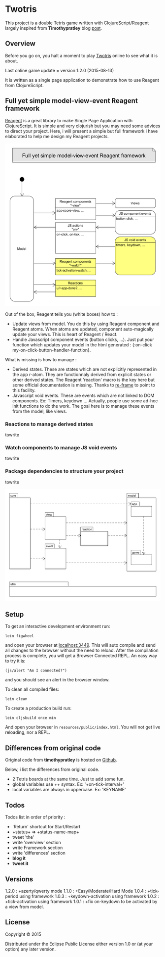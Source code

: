 # Twotris

This project is a double Tetris game written with ClojureScript/Reagent largely inspired from **Timothypratley** blog [post](http://timothypratley.blogspot.fr).

## Overview

Before you go on, you halt a moment to play [Twotris](http://cturle.github.io/twotris.html) online to see what it is about.

Last online game update = version 1.2.0 (2015-08-13)

It is written as a single page application to demonstrate how to use Reagent from ClojureScript.

## Full yet simple model-view-event Reagent framework

[Reagent](https://github.com/reagent-project/reagent) is a great library to make Single Page Application with ClojureScript. It is simple and very clojurish but you may need some advices to direct your project. Here, i will present a simple but full framework i have elaborated to help me design my Reagent projects.

![full yet simple model-view-event Reagent framework](doc/framework/framework.png)

Out of the box, Reagent tells you (white boxes) how to :
- Update views from model. You do this by using Reagent component and Reagent atoms. When atoms are updated, component auto-magically update your views. This is heart of Reagent / React.
- Handle Javascript component events (button clicks, ...). Just put your function which updates your model in the html generated : {:on-click my-on-click-button-handler-function}.

What is missing is how to manage :
- Derived states. These are states which are not explicitly represented in the app r-atom. They are functionnaly derived from explicit states or other derived states. The Reagent 'reaction' macro is the key here but some official documentation is missing. Thanks to [re-frame](https://github.com/Day8/re-frame) to point to this facility.
- Javascript void events. These are events which are not linked to DOM components. Ex: Timers, keydown ... Actually, people use some ad-hoc init functions to do the work. The goal here is to manage these events from the model, like views.

### Reactions to manage derived states

towrite

### Watch components to manage JS void events

towrite

### Package dependencies to structure your project

towrite

![packages dependencies](doc/framework/packages.png)

## Setup

To get an interactive development environment run:

    lein figwheel

and open your browser at [localhost:3449](http://localhost:3449/).
This will auto compile and send all changes to the browser without the
need to reload. After the compilation process is complete, you will
get a Browser Connected REPL. An easy way to try it is:

    (js/alert "Am I connected?")

and you should see an alert in the browser window.

To clean all compiled files:

    lein clean

To create a production build run:

    lein cljsbuild once min

And open your browser in `resources/public/index.html`. You will not
get live reloading, nor a REPL.

## Differences from original code

Original code from **timothypratley** is hosted on [Github](https://github.com/timothypratley/tetris).

Below, i list the differences from original code.

- 2 Tetris boards at the same time. Just to add some fun.
- global variables use ++ syntax. Ex: '+on-tick-interval+'
- local variables are always in uppercase. Ex: 'KEYNAME'


## Todos

Todos list in order of priority :

- 'Return' shortcut for Start/Restart
- +status+ => +status-name-map+
- tweet 'the'
- write 'overview' section
- write Framework section
- write 'differences' section
- **blog it**
- **tweet it**

## Versions

1.2.0 : +azerty/qwerty mode
1.1.0 : +Easy/Moderate/Hard Mode
1.0.4 : +tick-period using framework
1.0.3 : +keydown-activation using framework
1.0.2 : +tick-activation using framework
1.0.1 : +fix on-keydown to be activated by a view from model.


## License

Copyright © 2015

Distributed under the Eclipse Public License either version 1.0 or (at your option) any later version.

